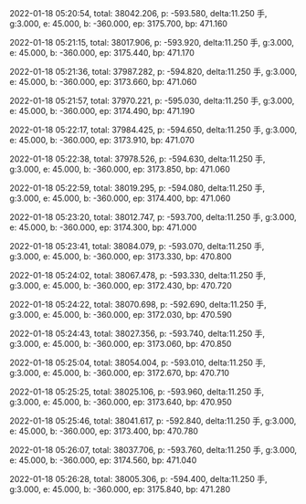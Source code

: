 2022-01-18 05:20:54, total: 38042.206, p: -593.580, delta:11.250 手, g:3.000, e: 45.000, b: -360.000, ep: 3175.700, bp: 471.160

2022-01-18 05:21:15, total: 38017.906, p: -593.920, delta:11.250 手, g:3.000, e: 45.000, b: -360.000, ep: 3175.440, bp: 471.170

2022-01-18 05:21:36, total: 37987.282, p: -594.820, delta:11.250 手, g:3.000, e: 45.000, b: -360.000, ep: 3173.660, bp: 471.060

2022-01-18 05:21:57, total: 37970.221, p: -595.030, delta:11.250 手, g:3.000, e: 45.000, b: -360.000, ep: 3174.490, bp: 471.190

2022-01-18 05:22:17, total: 37984.425, p: -594.650, delta:11.250 手, g:3.000, e: 45.000, b: -360.000, ep: 3173.910, bp: 471.070

2022-01-18 05:22:38, total: 37978.526, p: -594.630, delta:11.250 手, g:3.000, e: 45.000, b: -360.000, ep: 3173.850, bp: 471.060

2022-01-18 05:22:59, total: 38019.295, p: -594.080, delta:11.250 手, g:3.000, e: 45.000, b: -360.000, ep: 3174.400, bp: 471.060

2022-01-18 05:23:20, total: 38012.747, p: -593.700, delta:11.250 手, g:3.000, e: 45.000, b: -360.000, ep: 3174.300, bp: 471.000

2022-01-18 05:23:41, total: 38084.079, p: -593.070, delta:11.250 手, g:3.000, e: 45.000, b: -360.000, ep: 3173.330, bp: 470.800

2022-01-18 05:24:02, total: 38067.478, p: -593.330, delta:11.250 手, g:3.000, e: 45.000, b: -360.000, ep: 3172.430, bp: 470.720

2022-01-18 05:24:22, total: 38070.698, p: -592.690, delta:11.250 手, g:3.000, e: 45.000, b: -360.000, ep: 3172.030, bp: 470.590

2022-01-18 05:24:43, total: 38027.356, p: -593.740, delta:11.250 手, g:3.000, e: 45.000, b: -360.000, ep: 3173.060, bp: 470.850

2022-01-18 05:25:04, total: 38054.004, p: -593.010, delta:11.250 手, g:3.000, e: 45.000, b: -360.000, ep: 3172.670, bp: 470.710

2022-01-18 05:25:25, total: 38025.106, p: -593.960, delta:11.250 手, g:3.000, e: 45.000, b: -360.000, ep: 3173.640, bp: 470.950

2022-01-18 05:25:46, total: 38041.617, p: -592.840, delta:11.250 手, g:3.000, e: 45.000, b: -360.000, ep: 3173.400, bp: 470.780

2022-01-18 05:26:07, total: 38037.706, p: -593.760, delta:11.250 手, g:3.000, e: 45.000, b: -360.000, ep: 3174.560, bp: 471.040

2022-01-18 05:26:28, total: 38005.306, p: -594.400, delta:11.250 手, g:3.000, e: 45.000, b: -360.000, ep: 3175.840, bp: 471.280